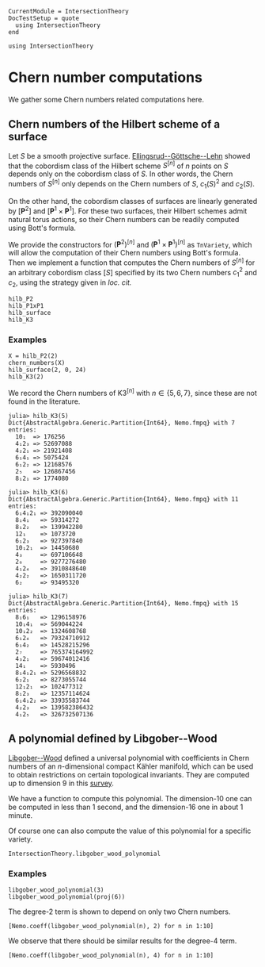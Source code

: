 ```@meta
CurrentModule = IntersectionTheory
DocTestSetup = quote
  using IntersectionTheory
end
```
```@setup repl
using IntersectionTheory
```
# Chern number computations
We gather some Chern numbers related computations here.

## Chern numbers of the Hilbert scheme of a surface
Let $S$ be a smooth projective surface.
[Ellingsrud--Göttsche--Lehn](https://arxiv.org/abs/math/9904095) showed that
the cobordism class of the Hilbert scheme $S^{[n]}$ of $n$ points on $S$
depends only on the cobordism class of $S$. In other words, the Chern numbers
of $S^{[n]}$ only depends on the Chern numbers of $S$, $c_1(S)^2$ and $c_2(S)$.

On the other hand, the cobordism classes of surfaces are linearly generated by
$[\mathbf P^2]$ and $[\mathbf P^1\times \mathbf P^1]$. For these two surfaces,
their Hilbert schemes admit natural torus actions, so their Chern numbers can
be readily computed using Bott's formula.

We provide the constructors for $(\mathbf P^2)^{[n]}$ and $(\mathbf P^1\times
\mathbf P^1)^{[n]}$ as `TnVariety`, which will allow the computation of their
Chern numbers using Bott's formula. Then we implement a function that computes
the Chern numbers of $S^{[n]}$ for an arbitrary cobordism class $[S]$
specified by its two Chern numbers $c_1^2$ and $c_2$, using the strategy given
in *loc. cit.*
```@docs
hilb_P2
hilb_P1xP1
hilb_surface
hilb_K3
```
### Examples
```@repl repl
X = hilb_P2(2)
chern_numbers(X)
hilb_surface(2, 0, 24)
hilb_K3(2)
```
We record the Chern numbers of $\mathrm{K3}^{[n]}$ with $n\in\{5,6,7\}$, since
these are not found in the literature.
```julia-repl
julia> hilb_K3(5)
Dict{AbstractAlgebra.Generic.Partition{Int64}, Nemo.fmpq} with 7 entries:
  10₁  => 176256
  4₁2₃ => 52697088
  4₂2₁ => 21921408
  6₁4₁ => 5075424
  6₁2₂ => 12168576
  2₅   => 126867456
  8₁2₁ => 1774080

julia> hilb_K3(6)
Dict{AbstractAlgebra.Generic.Partition{Int64}, Nemo.fmpq} with 11 entries:
  6₁4₁2₁ => 392090040
  8₁4₁   => 59314272
  8₁2₂   => 139942280
  12₁    => 1073720
  6₁2₃   => 927397840
  10₁2₁  => 14450680
  4₃     => 697106648
  2₆     => 9277276480
  4₁2₄   => 3910848640
  4₂2₂   => 1650311720
  6₂     => 93495320

julia> hilb_K3(7)
Dict{AbstractAlgebra.Generic.Partition{Int64}, Nemo.fmpq} with 15 entries:
  8₁6₁   => 1296158976
  10₁4₁  => 569044224
  10₁2₂  => 1324608768
  6₁2₄   => 79324710912
  6₁4₂   => 14528215296
  2₇     => 765374164992
  4₃2₁   => 59674012416
  14₁    => 5930496
  8₁4₁2₁ => 5296568832
  6₂2₁   => 8273055744
  12₁2₁  => 102477312
  8₁2₃   => 12357114624
  6₁4₁2₂ => 33935583744
  4₂2₃   => 139582386432
  4₁2₅   => 326732507136
```

## A polynomial defined by Libgober--Wood
[Libgober--Wood](https://projecteuclid.org/journals/journal-of-differential-geometry/volume-32/issue-1/Uniqueness-of-the-complex-structure-on-K%C3%A4hler-manifolds-of-certain/10.4310/jdg/1214445041.full)
defined a universal polynomial with coefficients in Chern numbers of an
$n$-dimensional compact Kähler manifold, which can be used to obtain
restrictions on certain topological invariants. They are computed up to
dimension 9 in this [survey](https://arxiv.org/abs/1512.04321).

We have a function to compute this polynomial. The dimension-10 one can be
computed in less than 1 second, and the dimension-16 one in about 1 minute.

Of course one can also compute the value of this polynomial for a specific variety.
```@docs
IntersectionTheory.libgober_wood_polynomial
```
### Examples
```@repl repl
libgober_wood_polynomial(3)
libgober_wood_polynomial(proj(6))
```
The degree-2 term is shown to depend on only two Chern numbers.
```@repl repl
[Nemo.coeff(libgober_wood_polynomial(n), 2) for n in 1:10]
```
We observe that there should be similar results for the degree-4 term.
```@repl repl
[Nemo.coeff(libgober_wood_polynomial(n), 4) for n in 1:10]
```
